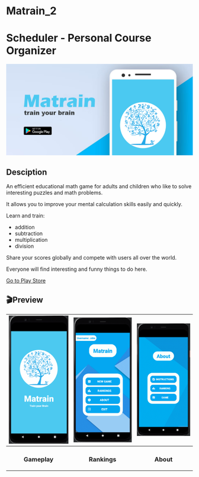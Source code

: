 # Matrain_2
# Scheduler - Personal Course Organizer
![Graphic Image](play_store_data/FGMatrain.png)
## Desciption
An efficient educational math game for adults and children who like to solve interesting puzzles and math problems.  

It allows you to improve your mental calculation skills easily and quickly.  

Learn and train:  
- addition  
- subtraction  
- multiplication  
- division  

Share your scores globally and compete with users all over the world.

Everyone will find interesting and funny things to do here.

[Go to Play Store](https://play.google.com/store/apps/details?id=com.matrain.beck) <br/>

## 🎬Preview
|<img src="Screen_gifs/game_play.gif" width="250" heigh="500"/>|<img src="Screen_gifs/rankings.gif" width="250" heigh="500"/>|<img src="Screen_gifs/about.gif" width="250" heigh="500"/>|
|---|---|---|
|<h3 align="center">Gameplay</h3>|<h3 align="center">Rankings</h3>|<h3 align="center">About</h3>|
